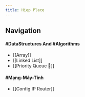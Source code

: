 ```yaml
---
title: Hiep Place
---
```

## Navigation
#### #DataStructures And #Algorithms 
- [[Array]]
- [[Linked List]]
- [[Priority Queue 🤔]]
#### #Mạng-Máy-Tính 
- [[Config IP Router]]